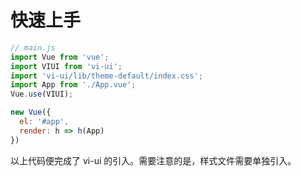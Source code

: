 # 快速上手

```js
// main.js
import Vue from 'vue';
import VIUI from 'vi-ui';
import 'vi-ui/lib/theme-default/index.css';
import App from './App.vue';
Vue.use(VIUI);

new Vue({
  el: '#app',
  render: h => h(App)
})
```

以上代码便完成了 vi-ui 的引入。需要注意的是，样式文件需要单独引入。